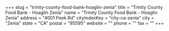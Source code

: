 +++
slug = "trinity-county-food-bank-hoaglin-zenia"
title = "Trinity County Food Bank - Hoaglin Zenia"
name = "Trinity County Food Bank - Hoaglin Zenia"
address = "4001 Peek Rd"
cityIndexKey = "city-ca-zenia"
city = "Zenia"
state = "CA"
postal = "95595"
website = ""
phone = ""
fax = ""
+++
